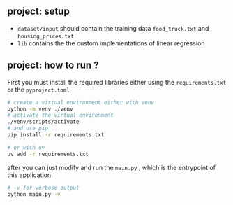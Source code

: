 ## project: setup
- `dataset/input` should contain the training data `food_truck.txt` and `housing_prices.txt`
- `lib` contains the the custom implementations of linear regression

## project: how to run ?
First you must install the required libraries either using the `requirements.txt` or the `pyproject.toml`
```sh
# create a virtual environment either with venv
python -m venv ./venv
# activate the virtual environment
./venv/scripts/activate
# and use pip
pip install -r requirements.txt

# or with uv
uv add -r requirements.txt
```

after you can just modify and run the `main.py` , which is the entrypoint of this application

```sh
# -v for verbose output
python main.py -v 
```

